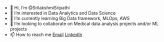 - 👋 Hi, I’m @SrilakshmiSripathi
- 👀 I’m interested in Data Analytics and Data Science
- 🌱 I’m currently learning Big Data framework, MLOps, AWS
- 💞️ I’m looking to collaborate on Medical data analysis projects and/or ML projects
- 📫 How to reach me [Email](sripathi.srilakshmi@gmail.com)
                     [LinkedIn](https://www.linkedin.com/in/sripathisrilakshmi/)

<!---
SrilakshmiSripathi/SrilakshmiSripathi is a ✨ special ✨ repository because its `README.md` (this file) appears on your GitHub profile.
You can click the Preview link to take a look at your changes.
--->
